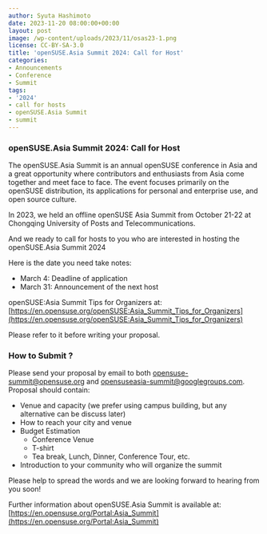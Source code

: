 ```yaml
---
author: Syuta Hashimoto
date: 2023-11-20 08:00:00+00:00
layout: post
image: /wp-content/uploads/2023/11/osas23-1.png
license: CC-BY-SA-3.0
title: 'openSUSE.Asia Summit 2024: Call for Host'
categories:
- Announcements
- Conference
- Summit
tags:
- '2024'
- call for hosts
- openSUSE.Asia Summit
- summit
---
```


### **openSUSE.Asia Summit 2024: Call for Host**
The openSUSE.Asia Summit is an annual openSUSE conference in Asia and a great opportunity where contributors and enthusiasts from Asia come together and meet face to face. The event focuses primarily on the openSUSE distribution, its applications for personal and enterprise use, and open source culture.

In 2023, we held an offline openSUSE Asia Summit from October 21-22 at Chongqing University of Posts and Telecommunications.

And we ready to call for hosts to you who are interested in hosting the openSUSE.Asia Summit 2024

Here is the date you need take notes:
  * March 4: Deadline of application
  * March 31: Announcement of the next host

openSUSE:Asia Summit Tips for Organizers at:
[https://en.opensuse.org/openSUSE:Asia_Summit_Tips_for_Organizers](https://en.opensuse.org/openSUSE:Asia_Summit_Tips_for_Organizers)

Please refer to it before writing your proposal.

### **How to Submit ?**

Please send your proposal by email to both opensuse-summit@opensuse.org and opensuseasia-summit@googlegroups.com. Proposal should contain:
  * Venue and capacity (we prefer using campus building, but any alternative can be discuss later)
  * How to reach your city and venue
  * Budget Estimation
    * Conference Venue
    * T-shirt
    * Tea break, Lunch, Dinner, Conference Tour, etc.
  * Introduction to your community who will organize the summit

Please help to spread the words and we are looking forward to hearing from you soon!

Further information about openSUSE.Asia Summit is available at:
[https://en.opensuse.org/Portal:Asia_Summit](https://en.opensuse.org/Portal:Asia_Summit)
